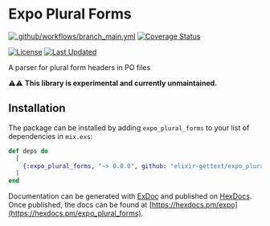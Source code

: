 # Expo Plural Forms

[![.github/workflows/branch_main.yml](https://github.com/elixir-gettext/expo_plural_forms/actions/workflows/branch_main.yml/badge.svg)](https://github.com/elixir-gettext/expo_plural_forms/actions/workflows/branch_main.yml)
[![Coverage Status](https://coveralls.io/repos/github/elixir-gettext/expo_plural_forms/badge.svg?branch=main)](https://coveralls.io/github/elixir-gettext/expo_plural_forms?branch=main)
<!-- [![Module Version](https://img.shields.io/hexpm/v/expo.svg)](https://hex.pm/packages/expo) -->
<!-- [![Hex Docs](https://img.shields.io/badge/hex-docs-lightgreen.svg)](https://hexdocs.pm/expo/)
[![Total Download](https://img.shields.io/hexpm/dt/expo.svg)](https://hex.pm/packages/expo) -->
[![License](https://img.shields.io/hexpm/l/expo.svg)](https://github.com/elixir-gettext/expo_plural_forms/blob/master/LICENSE)
[![Last Updated](https://img.shields.io/github/last-commit/elixir-gettext/expo_plural_forms.svg)](https://github.com/elixir-gettext/expo_plural_forms/commits/master)

A parser for plural form headers in PO files

:warning::warning: **This library is experimental and currently unmaintained.**

## Installation

The package can be installed by adding `expo_plural_forms` to your list of
dependencies in `mix.exs`:

```elixir
def deps do
  [
    {:expo_plural_forms, "~> 0.0.0", github: "elixir-gettext/expo_plural_forms", branch: "main"}
  ]
end
```

Documentation can be generated with [ExDoc](https://github.com/elixir-lang/ex_doc)
and published on [HexDocs](https://hexdocs.pm). Once published, the docs can
be found at [https://hexdocs.pm/expo](https://hexdocs.pm/expo_plural_forms).

